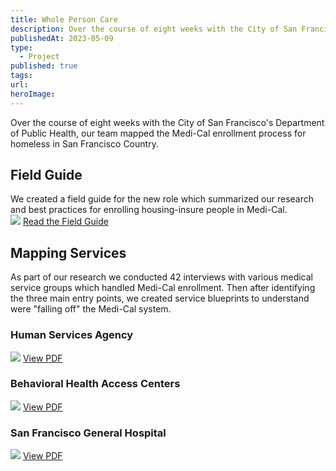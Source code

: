```yaml
---
title: Whole Person Care
description: Over the course of eight weeks with the City of San Francisco's Department of Public Health, our team mapped the Medi-Cal enrollment process for homeless in San Francisco Country.
publishedAt: 2023-05-09
type:
  - Project
published: true
tags: 
url: 
heroImage:
---
```

Over the course of eight weeks with the City of San Francisco's Department of Public Health, our team mapped the Medi-Cal enrollment process for homeless in San Francisco Country.

## Field Guide

We created a field guide for the new role which summarized our research and best practices for enrolling housing-insure people in Medi-Cal.  
![](https://v3.gndclouds.cc/content/images/2018/01/Screen-Shot-2018-01-09-at-23-29-26.png) [Read the Field Guide](https://sf-wpc.gitbooks.io/fieldguide/content/)

## Mapping Services

As part of our research we conducted 42 interviews with various medical service groups which handled Medi-Cal enrollment. Then after identifying the three main entry points, we created service blueprints to understand were "falling off" the Medi-Cal system.

### Human Services Agency

![](https://v3.gndclouds.cc/content/images/2018/01/blueprint_hsa.png) [View PDF](https://sf-wpc.gitbooks.io/fieldguide/content/assets/blueprint_hsa.pdf)

### Behavioral Health Access Centers

![](https://v3.gndclouds.cc/content/images/2018/01/blueprint_bhac.png) [View PDF](https://sf-wpc.gitbooks.io/fieldguide/content/assets/blueprint_bhac.pdf)

### San Francisco General Hospital

![](https://v3.gndclouds.cc/content/images/2018/01/blueprint_sfgh.png) [View PDF](https://sf-wpc.gitbooks.io/fieldguide/content/assets/blueprint_sfgh.pdf)